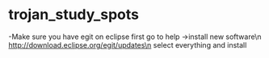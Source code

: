 # trojan_study_spots
-Make sure you have egit on eclipse
first go to help ->install new software\n
http://download.eclipse.org/egit/updates\n
select everything and install
